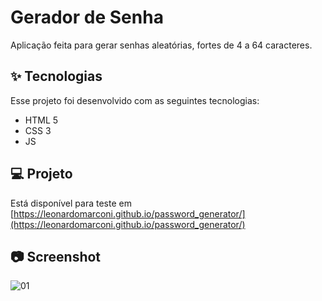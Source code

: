 # Gerador de Senha
Aplicação feita para gerar senhas aleatórias, fortes de 4 a 64 caracteres.

## ✨ Tecnologias

Esse projeto foi desenvolvido com as seguintes tecnologias:

- HTML 5
- CSS 3
- JS

## 💻 Projeto

Está disponível para teste em [https://leonardomarconi.github.io/password_generator/](https://leonardomarconi.github.io/password_generator/)

## 📷 Screenshot  
<div style="flex-direction: row;">

![01](https://github.com/LeonardoMarconi/Gerador-de-senha-personalizavel/assets/11573246/9f3f8f5b-f5cd-4728-a3b6-d20d836cf7d1)


</div>
